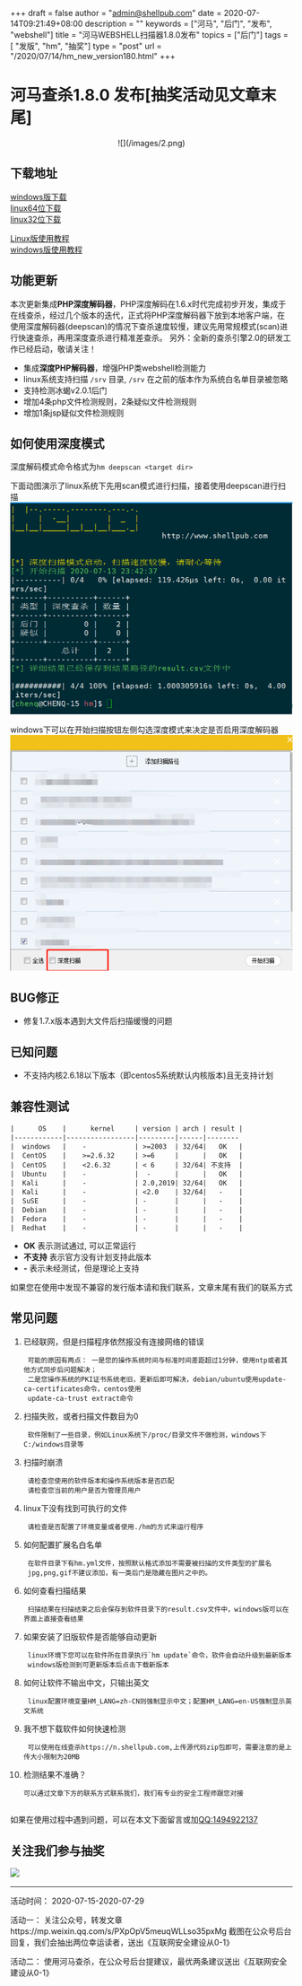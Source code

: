 +++
draft = false
author = "admin@shellpub.com"
date = 2020-07-14T09:21:49+08:00
description = ""
keywords = ["河马", "后门", "发布", "webshell"]
title = "河马WEBSHELL扫描器1.8.0发布"
topics = ["后门"]
tags = [ "发版", "hm", "抽奖"]
type = "post"
url = "/2020/07/14/hm_new_version180.html"
+++


# 河马查杀1.8.0 发布[抽奖活动见文章末尾]
<center>
![](/images/2.png)
</center>

## 下载地址

[windows版下载](http://dl.shellpub.com/hm-ui/latest/HmSetup.zip?version=1.8.0)  
[linux64位下载](http://dl.shellpub.com/hm/latest/hm-linux-amd64.tgz?version=1.8.0)  
[linux32位下载](http://dl.shellpub.com/hm/latest/hm-linux-386.tgz?version=1.8.0)
  
[Linux版使用教程](http://www.shellpub.com/doc/hm_linux_usage.html)  
[windows版使用教程](http://blog.shellpub.com/2017/08/09/%E6%B2%B3%E9%A9%ACwebshell%E6%89%AB%E6%8F%8F%E5%99%A8v1_2.html)

## 功能更新

  本次更新集成**PHP深度解码器**，PHP深度解码在1.6.x时代完成初步开发，集成于在线查杀，经过几个版本的迭代，正式将PHP深度解码器下放到本地客户端，在使用深度解码器(deepscan)的情况下查杀速度较慢，建议先用常规模式(scan)进行快速查杀，再用深度查杀进行精准差查杀。
  另外：全新的查杀引擎2.0的研发工作已经启动，敬请关注！

* 集成**深度PHP解码器**，增强PHP类webshell检测能力
* linux系统支持扫描 `/srv` 目录, `/srv` 在之前的版本作为系统白名单目录被忽略
* 支持检测冰蝎v2.0.1后门
* 增加4条php文件检测规则，2条疑似文件检测规则
* 增加1条jsp疑似文件检测规则

## 如何使用深度模式

  深度解码模式命令格式为`hm deepscan <target dir>`

  下面动图演示了linux系统下先用scan模式进行扫描，接着使用deepscan进行扫描
  ![](/images/scan_vs_deepscan.gif)

	
  windows下可以在开始扫描按钮左侧勾选深度模式来决定是否启用深度解码器
  ![](/images/windows_deepscan.png)


## BUG修正

* 修复1.7.x版本遇到大文件后扫描缓慢的问题

## 已知问题

* 不支持内核2.6.18以下版本（即centos5系统默认内核版本)且无支持计划

## 兼容性测试


	|      OS    |      kernel     | version | arch | result |
	|------------|-----------------|---------|------|--------
	|  windows   |    -            | >=2003  | 32/64|   OK   |
	|  CentOS    |    >=2.6.32     | >=6     |      |   OK   |
	|  CentOS    |    <2.6.32      | < 6     | 32/64| 不支持  |
	|  Ubuntu    |    -            |  -      |      |   OK   |
	|  Kali      |    -            | 2.0,2019| 32/64|   OK   |
	|  Kali      |    -            | <2.0    | 32/64|   -    |
	|  SuSE      |    -            | -       |      |   -    |
	|  Debian    |    -            | -       |      |   -    |
	|  Fedora    |    -            | -       |      |   -    |
	|  Redhat    |    -            | -       |      |   -    |


- **OK** 表示测试通过, 可以正常运行
- **不支持** 表示官方没有计划支持此版本
- **-** 表示未经测试，但是理论上支持

如果您在使用中发现不兼容的发行版本请和我们联系，文章末尾有我们的联系方式


## 常见问题

1. 已经联网，但是扫描程序依然报没有连接网络的错误

		可能的原因有两点： 一是您的操作系统时间与标准时间差距超过1分钟，使用ntp或者其他方式同步后问题解决； 
		二是您操作系统的PKI证书系统老旧，更新后即可解决，debian/ubuntu使用update-ca-certificates命令，centos使用
		update-ca-trust extract命令

2. 扫描失败，或者扫描文件数目为0

		软件限制了一些目录，例如Linux系统下/proc/目录文件不做检测，windows下C:/windows目录等

3. 扫描时崩溃

		请检查您使用的软件版本和操作系统版本是否匹配
		请检查您当前的用户是否为管理员用户

4. linux下没有找到可执行的文件

		请检查是否配置了环境变量或者使用./hm的方式来运行程序

5. 如何配置扩展名白名单

		在软件目录下有hm.yml文件，按照默认格式添加不需要被扫描的文件类型的扩展名
		jpg,png,gif不建议添加，有一类后门是隐藏在图片之中的。

6. 如何查看扫描结果

		扫描结果在扫描结束之后会保存到软件目录下的result.csv文件中，windows版可以在界面上直接查看结果

7. 如果安装了旧版软件是否能够自动更新

		linux环境下您可以在软件所在目录执行`hm update`命令，软件会自动升级到最新版本
		windows版检测到可更新版本后点击下载新版本

8. 如何让软件不输出中文，只输出英文

		linux配置环境变量HM_LANG=zh-CN则强制显示中文；配置HM_LANG=en-US强制显示英文系统

9. 我不想下载软件如何快速检测

		可以使用在线查杀https://n.shellpub.com,上传源代码zip包即可，需要注意的是上传大小限制为20MB

10. 检测结果不准确？

		可以通过文章下方的联系方式联系我们，我们有专业的安全工程师跟您对接
	
## 

如果在使用过程中遇到问题，可以在本文下面留言或加<a href="tencent://message/?uin=1494922137&amp;Site=&amp;Menu=yes">QQ:1494922137</a>


## 关注我们参与抽奖

![](http://open.weixin.qq.com/qr/code?username=gh_d110440c4890)
****

活动时间： 2020-07-15-2020-07-29

活动一：
关注公众号，转发文章https://mp.weixin.qq.com/s/PXpOpV5meuqWLLso35pxMg
截图在公众号后台回复，我们会抽出两位幸运读者，送出《互联网安全建设从0-1》

活动二：
使用河马查杀，在公众号后台提建议，最优两条建议送出《互联网安全建设从0-1》
